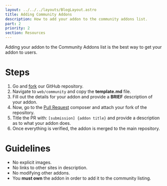```yaml
---
layout: ../../../layouts/BlogLayout.astro
title: Adding Community Addons
description: How to add your addon to the community addons list.
part: 2
priority: 2
section: Resources
---
```


Adding your addon to the Community Addons list is the best way to get your addon to users.

# Steps

1. Go and [fork](https://github.com/Nat3z/OpenGameInstaller/fork) our GitHub repository.
1. Navigate to `web/community` and copy the **template.md** file.
1. Fill out the details for your addon and provide a **BRIEF** description of your addon.
1. Now, go to the [Pull Request](https://github.com/Nat3z/OpenGameInstaller/compare) composer and attach your fork of the repository.
1. Title the PR with: `[submission] {addon title}` and provide a description as to what your addon does.
1. Once everything is verified, the addon is merged to the main repository.

# Guidelines

- No explicit images.
- No links to other sites in description.
- No modifying other addons.
- You **must own** the addon in order to add it to the community listing.
